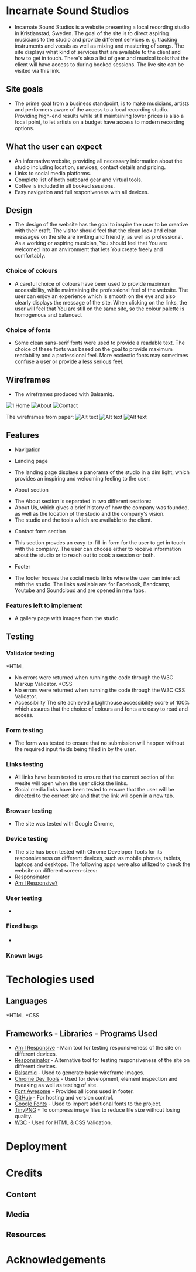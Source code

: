 # Incarnate Sound Studios

- Incarnate Sound Studios is a website presenting a local recording studio in Kristianstad, Sweden. The goal of the site is to direct aspiring musicians to the studio and provide different services e. g. tracking instruments and vocals as well as mixing and mastering of songs. The site displays what kind of services that are available to the client and how to get in touch. There's also a list of gear and musical tools that the client will have access to during booked sessions. The live site can be visited via this link.

## Site goals

- The prime goal from a business standpoint, is to make musicians, artists and performers aware of the access to a local recording studio. Providing high-end results while still maintaining lower prices is also a focal point, to let artists on a budget have access to modern recording options. 

## What the user can expect

* An informative website, providing all necessary information about the studio including location, services, contact details and pricing.
* Links to social media platforms.
* Complete list of both outboard gear and virtual tools.
* Coffee is included in all booked sessions.
* Easy navigation and full responiveness with all devices.
  
## Design 

- The design of the website has the goal to inspire the user to be creative with their craft. The visitor should feel that the clean look and clear messages on the site are inviting and friendly, as well as professional. As a working or aspiring musician, You should feel that You are welcomed into an anvironment that lets You create freely and comfortably. 

### Choice of colours

- A careful choice of colours have been used to provide maximum accessibility, while maintaining the professional feel of the website. The user can enjoy an experience which is smooth on the eye and also clearly displays the message of the site. When clicking on the links, the user will feel that You are still on the same site, so the colour palette is homogenous and balanced.

### Choice of fonts

- Some clean sans-serif fonts were used to provide a readable text. The choice of these fonts was based on the goal to provide maximum readability and a professional feel. More ecclectic fonts may sometimes confuse a user or provide a less serious feel.

## Wireframes

- The wireframes produced with Balsamiq.

![1 Home](https://github.com/Dym077/Incarnatesound/assets/147504788/a74e2d6f-20c0-4865-9ee3-20a2ca5a66d3)
![About](https://github.com/Dym077/Incarnatesound/assets/147504788/782ba312-19cf-4290-b359-ab8f0065fea5)
![Contact](https://github.com/Dym077/Incarnatesound/assets/147504788/45ca6b83-3825-4891-afe6-e088efb50bec)

The wireframes from paper:
![Alt text](assets/images/20231113_142114.jpg)
![Alt text](assets/images/20231113_142126.jpg)
![Alt text](assets/images/20231113_142151.jpg)
## Features

* Navigation

* Landing page
- The landing page displays a panorama of the studio in a dim light, which provides an inspiring and welcoming feeling to the user. 
* About section
- The About section is separated in two different sections:
- About Us, which gives a brief history of how the company was founded, as well as the location of the studio and the company's vision.
- The studio and the tools which are available to the client. 
* Contact form section
- This section provdes an easy-to-fill-in form for the user to get in touch with the company. The user can choose either to receive information about the studio or to reach out to book a session or both. 
* Footer
- The footer houses the social media links where the user can interact with the studio. The links available are for Facebook, Bandcamp, Youtube and Soundcloud and are opened in new tabs.
### Features left to implement
- A gallery page with images from the studio.

## Testing
### Validator testing
*HTML
- No errors were returned when running the code through the W3C Markup Validator.
*CSS
- No errors were returned when running the code through the W3C CSS Validator. 
- Accessibility
The site achieved a Lighthouse accessibility score of 100% which assures that the choice of colours and fonts are easy to read and access. 
### Form testing
- The form was tested to ensure that no submission will happen without the required input fields being filled in by the user.
### Links testing
- All links have been tested to ensure that the correct section of the wesite will open when the user clicks the links. 
- Social media links have been tested to ensure that the user will be directed to the correct site and that the link will open in a new tab.
### Browser testing
- The site was tested with Google Chrome,
### Device testing
- The site has been tested with Chrome Developer Tools for its responsiveness on different devices, such as mobile phones, tablets, laptops and desktops. The following apps were also utilized to check the website on different screen-sizes:
- [Responsinator](http://www.responsinator.com/?url=https%3A%2F%2Fdym077.github.io%2FIncarnatesound%2F)
- [Am I Responsive?](https://ui.dev/amiresponsive?url=https://dym077.github.io/Incarnatesound/)

### User testing
*
### Fixed bugs
#### 
*
### Known bugs

 # Techologies used
 
 ## Languages
*HTML
*CSS
## Frameworks - Libraries - Programs Used
- [Am I Responsive](http://ami.responsivedesign.is/) - Main tool for testing responsiveness of the site on different devices.
- [Responsinator](http://www.responsinator.com/) - Alternative tool for testing responsiveness of the site on different devices.
- [Balsamiq](https://balsamiq.com/) - Used to generate basic wireframe images.
- [Chrome Dev Tools](https://developer.chrome.com/docs/devtools/) - Used for development, element inspection and tweaking as well as testing of site.
- [Font Awesome](https://fontawesome.com/) - Provides all icons used in footer.
- [GitHub](https://github.com/) - For hosting and version control.
- [Google Fonts](https://fonts.google.com/) - Used to import additional fonts to the project.
- [TinyPNG](https://tinypng.com/) - To compress image files to reduce file size without losing quality.
- [W3C](https://www.w3.org/) - Used for HTML & CSS Validation.

# Deployment

# Credits

## Content

## Media

## Resources

# Acknowledgements
